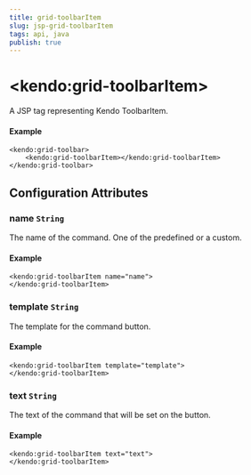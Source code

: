 ```yaml
---
title: grid-toolbarItem
slug: jsp-grid-toolbarItem
tags: api, java
publish: true
---
```


# \<kendo:grid-toolbarItem\>
A JSP tag representing Kendo ToolbarItem.

#### Example
    <kendo:grid-toolbar>
        <kendo:grid-toolbarItem></kendo:grid-toolbarItem>
    </kendo:grid-toolbar>


## Configuration Attributes


### name `String`

The name of the command. One of the predefined or a custom.

#### Example
    <kendo:grid-toolbarItem name="name">
    </kendo:grid-toolbarItem>



### template `String`

The template for the command button.

#### Example
    <kendo:grid-toolbarItem template="template">
    </kendo:grid-toolbarItem>



### text `String`

The text of the command that will be set on the button.

#### Example
    <kendo:grid-toolbarItem text="text">
    </kendo:grid-toolbarItem>


